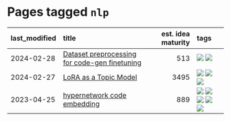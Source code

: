 # Pages tagged `nlp`

|last_modified|title|est. idea maturity|tags
|:---|:---|---:|:---|
|2024-02-28|[Dataset preprocessing for code-gen finetuning](../codegen_preprocessing.md)|513|[![](https://img.shields.io/badge/tag-experimental-3f9741)](../tags/experimental.md) [![](https://img.shields.io/badge/tag-nlp-683f3)](../tags/nlp.md)|
|2024-02-27|[LoRA as a Topic Model](../lora_lda.md)|3495|[![](https://img.shields.io/badge/tag-experimental-3f9741)](../tags/experimental.md) [![](https://img.shields.io/badge/tag-finetuning-496a1)](../tags/finetuning.md) [![](https://img.shields.io/badge/tag-nlp-683f3)](../tags/nlp.md)|
|2023-04-25|[hypernetwork code embedding](../hypernetwork_embedding_for_code.md)|889|[![](https://img.shields.io/badge/tag-embeddings-8b3cb7)](../tags/embeddings.md) [![](https://img.shields.io/badge/tag-llm-dd597e)](../tags/llm.md) [![](https://img.shields.io/badge/tag-machinelearning-759071)](../tags/machinelearning.md) [![](https://img.shields.io/badge/tag-models-e13c2b)](../tags/models.md) [![](https://img.shields.io/badge/tag-nlp-683f3)](../tags/nlp.md)|